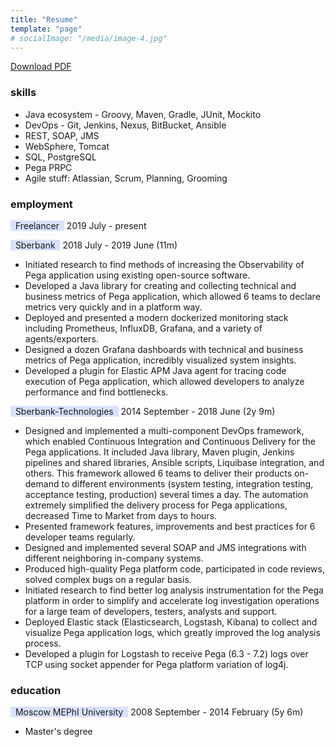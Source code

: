 ```yaml
---
title: "Resume"
template: "page"
# socialImage: "/media/image-4.jpg"
---
```

[Download PDF](/alexey-lapin-resume.pdf)
### skills
+ Java ecosystem - Groovy, Maven, Gradle, JUnit, Mockito
+ DevOps - Git, Jenkins, Nexus, BitBucket, Ansible
+ REST, SOAP, JMS
+ WebSphere, Tomcat
+ SQL, PostgreSQL
+ Pega PRPC
+ Agile stuff: Atlassian, Scrum, Planning, Grooming

### employment
<span style="background-color: #d9e1ff">&nbsp;&nbsp;Freelancer&nbsp;&nbsp;</span>
2019 July - present

<span style="background-color: #d9e1ff">&nbsp;&nbsp;Sberbank&nbsp;&nbsp;</span>
2018 July - 2019 June (11m)
- Initiated research to find methods of increasing the Observability of Pega application using existing open-source software.
- Developed a Java library for creating and collecting technical and business metrics of Pega application, which allowed 6 teams to declare metrics very quickly and in a platform way.
- Deployed and presented a modern dockerized monitoring stack including Prometheus, InfluxDB, Grafana, and a variety of agents/exporters.
- Designed a dozen Grafana dashboards with technical and business metrics of Pega application, incredibly visualized system insights.
- Developed a plugin for Elastic APM Java agent for tracing code execution of Pega application, which allowed developers to analyze performance and find bottlenecks.

<span style="background-color: #d9e1ff">&nbsp;&nbsp;Sberbank-Technologies&nbsp;&nbsp;</span>
2014 September - 2018 June (2y 9m)
- Designed and implemented a multi-component DevOps framework, which enabled Continuous Integration and Continuous Delivery for the Pega applications. It included Java library, Maven plugin, Jenkins pipelines and shared libraries, Ansible scripts, Liquibase integration, and others. This framework allowed 6 teams to deliver their products on-demand to different environments (system testing, integration testing, acceptance testing, production) several times a day. The automation extremely simplified the delivery process for Pega applications, decreased Time to Market from days to hours.
- Presented framework features, improvements and best practices for 6 developer teams regularly.
- Designed and implemented several SOAP and JMS integrations with different neighboring in-company systems.
- Produced high-quality Pega platform code, participated in code reviews, solved complex bugs on a regular basis.
- Initiated research to find better log analysis instrumentation for the Pega platform in order to simplify and accelerate log investigation operations for a large team of developers, testers, analysts and support.
- Deployed Elastic stack (Elasticsearch, Logstash, Kibana) to collect and visualize Pega application logs, which greatly improved the log analysis process.
- Developed a plugin for Logstash to receive Pega (6.3 - 7.2) logs over TCP using socket appender for Pega platform variation of log4j.

### education
<span style="background-color:  #d9e1ff">&nbsp;&nbsp;Moscow MEPhI University&nbsp;&nbsp;</span>
2008 September - 2014 February (5y 6m)
- Master's degree
